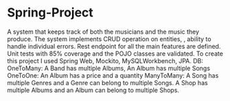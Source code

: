 # Spring-Project

A system that keeps track of both the musicians and the music they produce. The system implements CRUD operation on entities, , ability to handle individual errors. Rest endpoint for all the main features are defined. Unit tests with 85% coverage and the POJO classes are validated. To create this project I used Spring Web, Mockito, MySQLWorkbench, JPA. 
DB:
OneToMany: 
A Band has multiple Albums, An Album has multiple Songs
OneToOne: 
An Album has a price and a quantity
ManyToMany:
A Song has multiple Genres and a Genre can belong to multiple Songs.
A Shop has multiple Albums and an Album can belong to multiple Shops. 
